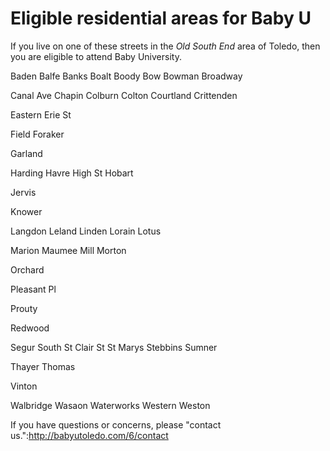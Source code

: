 # Eligible residential areas for Baby U
 
If you live on one of these streets in the *Old South End* area of Toledo, then you are eligible to attend Baby University.

Baden
Balfe
Banks
Boalt
Boody
Bow
Bowman
Broadway

Canal Ave
Chapin
Colburn
Colton
Courtland
Crittenden

Eastern
Erie St

Field
Foraker

Garland

Harding
Havre
High St
Hobart

Jervis

Knower

Langdon
Leland
Linden
Lorain
Lotus

Marion
Maumee
Mill
Morton

Orchard

Pleasant Pl

Prouty

Redwood

Segur
South
St Clair St
St Marys
Stebbins
Sumner

Thayer
Thomas

Vinton

Walbridge
Wasaon
Waterworks
Western
Weston


If you have questions or concerns, please "contact us.":http://babyutoledo.com/6/contact
